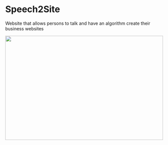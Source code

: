 # Speech2Site
Website that allows persons to talk and have an algorithm create their business websites

<img src="https://user-images.githubusercontent.com/35618554/120270054-8cd6a380-c26e-11eb-8bc4-56f219a10551.png" width="500" height="330">
